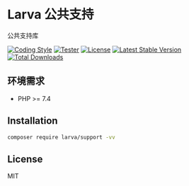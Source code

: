 # Larva 公共支持

公共支持库

[![Coding Style](https://github.com/larvatecn/support/actions/workflows/Linter.yml/badge.svg)](https://github.com/larvatecn/support/actions/workflows/Linter.yml)
[![Tester](https://github.com/larvatecn/support/actions/workflows/Tester.yml/badge.svg)](https://github.com/larvatecn/support/actions/workflows/Tester.yml)
[![License](https://poser.pugx.org/larva/support/license.svg)](https://packagist.org/packages/larva/support)
[![Latest Stable Version](https://poser.pugx.org/larva/support/v/stable.png)](https://packagist.org/packages/larva/support)
[![Total Downloads](https://poser.pugx.org/larva/support/downloads.png)](https://packagist.org/packages/larva/support)

## 环境需求

- PHP >= 7.4

## Installation

```bash
composer require larva/support -vv
```

## License

MIT
